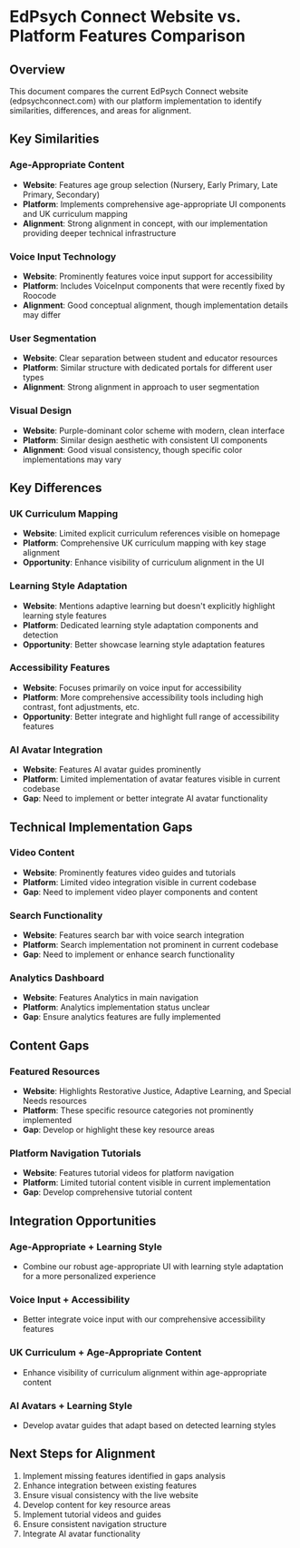# EdPsych Connect Website vs. Platform Features Comparison

## Overview
This document compares the current EdPsych Connect website (edpsychconnect.com) with our platform implementation to identify similarities, differences, and areas for alignment.

## Key Similarities

### Age-Appropriate Content
- **Website**: Features age group selection (Nursery, Early Primary, Late Primary, Secondary)
- **Platform**: Implements comprehensive age-appropriate UI components and UK curriculum mapping
- **Alignment**: Strong alignment in concept, with our implementation providing deeper technical infrastructure

### Voice Input Technology
- **Website**: Prominently features voice input support for accessibility
- **Platform**: Includes VoiceInput components that were recently fixed by Roocode
- **Alignment**: Good conceptual alignment, though implementation details may differ

### User Segmentation
- **Website**: Clear separation between student and educator resources
- **Platform**: Similar structure with dedicated portals for different user types
- **Alignment**: Strong alignment in approach to user segmentation

### Visual Design
- **Website**: Purple-dominant color scheme with modern, clean interface
- **Platform**: Similar design aesthetic with consistent UI components
- **Alignment**: Good visual consistency, though specific color implementations may vary

## Key Differences

### UK Curriculum Mapping
- **Website**: Limited explicit curriculum references visible on homepage
- **Platform**: Comprehensive UK curriculum mapping with key stage alignment
- **Opportunity**: Enhance visibility of curriculum alignment in the UI

### Learning Style Adaptation
- **Website**: Mentions adaptive learning but doesn't explicitly highlight learning style features
- **Platform**: Dedicated learning style adaptation components and detection
- **Opportunity**: Better showcase learning style adaptation features

### Accessibility Features
- **Website**: Focuses primarily on voice input for accessibility
- **Platform**: More comprehensive accessibility tools including high contrast, font adjustments, etc.
- **Opportunity**: Better integrate and highlight full range of accessibility features

### AI Avatar Integration
- **Website**: Features AI avatar guides prominently
- **Platform**: Limited implementation of avatar features visible in current codebase
- **Gap**: Need to implement or better integrate AI avatar functionality

## Technical Implementation Gaps

### Video Content
- **Website**: Prominently features video guides and tutorials
- **Platform**: Limited video integration visible in current codebase
- **Gap**: Need to implement video player components and content

### Search Functionality
- **Website**: Features search bar with voice search integration
- **Platform**: Search implementation not prominent in current codebase
- **Gap**: Need to implement or enhance search functionality

### Analytics Dashboard
- **Website**: Features Analytics in main navigation
- **Platform**: Analytics implementation status unclear
- **Gap**: Ensure analytics features are fully implemented

## Content Gaps

### Featured Resources
- **Website**: Highlights Restorative Justice, Adaptive Learning, and Special Needs resources
- **Platform**: These specific resource categories not prominently implemented
- **Gap**: Develop or highlight these key resource areas

### Platform Navigation Tutorials
- **Website**: Features tutorial videos for platform navigation
- **Platform**: Limited tutorial content visible in current implementation
- **Gap**: Develop comprehensive tutorial content

## Integration Opportunities

### Age-Appropriate + Learning Style
- Combine our robust age-appropriate UI with learning style adaptation for a more personalized experience

### Voice Input + Accessibility
- Better integrate voice input with our comprehensive accessibility features

### UK Curriculum + Age-Appropriate Content
- Enhance visibility of curriculum alignment within age-appropriate content

### AI Avatars + Learning Style
- Develop avatar guides that adapt based on detected learning styles

## Next Steps for Alignment

1. Implement missing features identified in gaps analysis
2. Enhance integration between existing features
3. Ensure visual consistency with the live website
4. Develop content for key resource areas
5. Implement tutorial videos and guides
6. Ensure consistent navigation structure
7. Integrate AI avatar functionality
